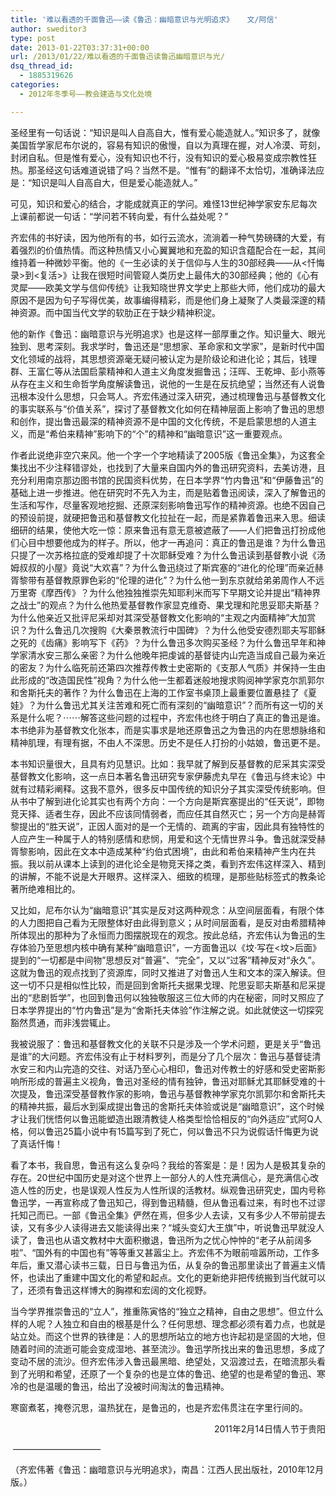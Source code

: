 ```yaml
---
title: '难以看透的千面鲁迅——读《鲁迅：幽暗意识与光明追求》   文/阿信'
author: sweditor3
type: post
date: 2013-01-22T03:37:31+00:00
url: /2013/01/22/难以看透的千面鲁迅读鲁迅幽暗意识与光/
dsq_thread_id:
  - 1885319626
categories:
  - 2012年冬季号——教会建造与文化处境

---
```

圣经里有一句话说：“知识是叫人自高自大，惟有爱心能造就人。”知识多了，就像美国哲学家尼布尔说的，容易有知识的傲慢，自以为真理在握，对人冷漠、苛刻，封闭自私。但是惟有爱心，没有知识也不行，没有知识的爱心极易变成宗教性狂热。那圣经这句话难道说错了吗？当然不是。“惟有”的翻译不太恰切，准确译法应是：“知识是叫人自高自大，但是爱心能造就人。”

可见，知识和爱心的结合，才能成就真正的学问。难怪13世纪神学家安东尼每次上课前都说一句话：“学问若不转向爱，有什么益处呢？”

齐宏伟的书好读，因为他所有的书，如行云流水，流淌着一种气势磅礴的大爱，有着强烈的价值热情。而这种热情又小心翼翼地和充盈的知识含蕴配合在一起，其间维持着一种微妙平衡。他的《一生必读的关于信仰与人生的30部经典——从<忏悔录>到<复活>》让我在很短时间管窥人类历史上最伟大的30部经典；他的《心有灵犀——欧美文学与信仰传统》让我知晓世界文学史上那些大师，他们成功的最大原因不是因为句子写得优美，故事编得精彩，而是他们身上凝聚了人类最深邃的精神资源。而中国当代文学的软肋正在于缺少精神积淀。

他的新作《鲁迅：幽暗意识与光明追求》也是这样一部厚重之作。知识量大、眼光独到、思考深刻。我求学时，鲁迅还是“思想家、革命家和文学家”，是新时代中国文化领域的战将，其思想资源毫无疑问被认定为是阶级论和进化论；其后，钱理群、王富仁等从法国启蒙精神和人道主义角度发掘鲁迅；汪晖、王乾坤、彭小燕等从存在主义和生命哲学角度解读鲁迅，说他的一生是在反抗绝望；当然还有人说鲁迅根本没什么思想，只会骂人。齐宏伟通过深入研究，通过梳理鲁迅与基督教文化的事实联系与“价值关系”，探讨了基督教文化如何在精神层面上影响了鲁迅的思想和创作，提出鲁迅最深的精神资源不是中国的文化传统，不是启蒙思想的人道主义，而是“希伯来精神”影响下的“个”的精神和“幽暗意识”这一重要观点。

作者此说绝非空穴来风。他一个字一个字地精读了2005版《鲁迅全集》，为这套全集找出不少注释错谬处，也找到了大量来自国内外的鲁迅研究资料，去美访港，且充分利用南京那边图书馆的民国资料优势，在日本学界“竹内鲁迅”和“伊藤鲁迅”的基础上进一步推进。他在研究时不先入为主，而是贴着鲁迅阅读，深入了解鲁迅的生活和写作，尽量客观地挖掘、还原深刻影响鲁迅写作的精神资源。也绝不因自己的预设前提，就硬把鲁迅和基督教文化拉扯在一起，而是紧靠着鲁迅来入思。细读细研的结果，使他大吃一惊：原来鲁迅有意无意被遮蔽了——人们把鲁迅打扮成他们心目中想要他成为的样子。所以，他才一再追问：真正的鲁迅是谁？为什么鲁迅只提了一次苏格拉底的受难却提了十次耶稣受难？为什么鲁迅读到基督教小说《汤姆叔叔的小屋》竟说“大欢喜”？为什么鲁迅绕过了斯宾塞的“进化的伦理”而亲近赫胥黎带有基督教原罪色彩的“伦理的进化”？为什么他一到东京就给弟弟周作人不远万里寄《摩西传》？为什么他独独推崇先知耶利米而写下早期文论并提出“精神界之战士”的观点？为什么他热爱基督教作家显克维奇、果戈理和陀思妥耶夫斯基？为什么他亲近又批评尼采却对其深受基督教文化影响的“主观之内面精神”大加赏识？为什么鲁迅几次搜购《大秦景教流行中国碑》？为什么他受安德烈耶夫写耶稣之死的《齿痛》影响写下《药》？为什么鲁迅多次购买圣经？为什么鲁迅早年和神学家清水安三那么亲密？为什么他晚年把虔诚的基督徒内山完造当成自己最为亲近的密友？为什么临死前还第四次推荐传教士史密斯的《支那人气质》并保持一生由此形成的“改造国民性”视角？为什么他一生都着迷般地搜求购阅神学家克尔凯郭尔和舍斯托夫的著作？为什么鲁迅在上海的工作室书桌顶上最重要位置悬挂了《夏娃》？为什么鲁迅尤其关注苦难和死亡而有深刻的“幽暗意识”？而所有这一切的关系是什么呢？⋯⋯解答这些问题的过程中，齐宏伟也终于明白了真正的鲁迅是谁。本书绝非为基督教文化张本，而是实事求是地还原鲁迅之为鲁迅的内在思想脉络和精神肌理，有理有据，不由人不深思。历史不是任人打扮的小姑娘，鲁迅更不是。

本书知识量很大，且具有灼见慧识。比如：我早就了解到反基督教的尼采其实深受基督教文化影响，这一点日本著名鲁迅研究专家伊藤虎丸早在《鲁迅与终末论》中就有过精彩阐释。这我不意外，很多反中国传统的知识分子其实深受传统影响。但从书中了解到进化论其实也有两个方向：一个方向是斯宾塞提出的“任天说”，即物竞天择、适者生存，因此不应该同情弱者，而应任其自然灭亡；另一个方向是赫胥黎提出的“胜天说”，正因人面对的是一个无情的、疏离的宇宙，因此具有独特性的人应产生一种属于人的特别感情和悲悯，用爱和这个无情世界斗争。鲁迅就深受赫胥黎影响，因此在文本中造成某种“约伯式困境”，由此和希伯来精神产生内在共振。我以前从课本上读到的进化论全是物竞天择之类，看到齐宏伟这样深入、精到的讲解，不能不说是大开眼界。这样深入、细致的梳理，是那些贴标签式的教条论著所绝难相比的。

又比如，尼布尔认为“幽暗意识”其实是反对这两种观念：从空间层面看，有限个体的人力图把自己看为无限整体好由此得到意义；从时间层面看，是反对由希腊精神所体现出的那种为了永恒而力图摆脱现在的观念。按此总结，齐宏伟认为鲁迅的生存体验乃至思想内核中确有某种“幽暗意识”，一方面鲁迅以《坟·写在<坟>后面》提到的“一切都是中间物”思想反对“普遍”、“完全”，又以“过客”精神反对“永久”。这就为鲁迅的观点找到了资源库，同时又推进了对鲁迅人生和文本的深入解读。但这一切不只是相似性比较，而是回到舍斯托夫据果戈理、陀思妥耶夫斯基和尼采提出的“悲剧哲学”，也回到鲁迅何以独独敬服这三位大师的内在秘密，同时又照应了日本学界提出的“竹内鲁迅”是为“舍斯托夫体验”作注解之说。如此就使这一切探究豁然贯通，而非浅尝辄止。

我被说服了：鲁迅和基督教文化的关联不只是涉及一个学术问题，更是关乎“鲁迅是谁”的大问题。齐宏伟没有止于材料罗列，而是分了几个层次：鲁迅与基督徒清水安三和内山完造的交往、对话乃至心心相印，鲁迅对传教士的好感和受史密斯影响所形成的普遍主义视角，鲁迅对圣经的情有独钟，鲁迅对耶稣尤其耶稣受难的十次提及，鲁迅深受基督教作家的影响，鲁迅与基督教神学家克尔凯郭尔和舍斯托夫的精神共振，最后水到渠成提出鲁迅的舍斯托夫体验或说是“幽暗意识”，这个时候才让我们恍悟何以鲁迅能塑造出跟清教徒人格类型恰恰相反的“向外适应”式阿Q人格，何以鲁迅25篇小说中有15篇写到了死亡，何以鲁迅不只为说假话忏悔更为说了真话忏悔！

看了本书，我自思，鲁迅有这么复杂吗？我给的答案是：是！因为人是极其复杂的存在。20世纪中国历史是对这个世界上一部分人的人性充满信心，是充满信心改造人性的历史，也是误观人性反为人性所误的活教材。纵观鲁迅研究史，国内号称鲁迅学，一再宣称成了鲁迅知己，得到鲁迅精髓，但从鲁迅看过来，有时也不过谬托知己而已。一部《鲁迅全集》俨然在焉，但多少人去读，又有多少人不带前提去读，又有多少人读得进去又能读得出来？“城头变幻大王旗”中，听说鲁迅早就没人读了，鲁迅也从语文教材中大面积撤退，鲁迅所为之忧心忡忡的“老子从前阔多啦”、“国外有的中国也有”等等重又甚嚣尘上。齐宏伟不为眼前喧嚣所动，工作多年后，重又潜心读书三载，日日与鲁迅为伍，从复杂的鲁迅那里读出了普遍主义情怀，也读出了重建中国文化的希望和起点。文化的更新绝非把传统搬到当代就可以了，还须有鲁迅这样博大的胸襟和宏阔的文化视野。

当今学界推崇鲁迅的“立人”，推重陈寅恪的“独立之精神，自由之思想”。但立什么样的人呢？人独立和自由的根基是什么？任何思想、理念都必须有着力点，也就是站立处。而这个世界的铁律是：人的思想所站立的地方也许起初是坚固的大地，但随着时间的流逝可能会变成湿地、甚至流沙。鲁迅学所找出来的鲁迅思想，多成了变动不居的流沙。但齐宏伟涉入鲁迅最黑暗、绝望处，又泅渡过去，在暗流那头看到了光明和希望，还原了一个复杂的也是立体的鲁迅、绝望的也是希望的鲁迅、寒冷的也是温暖的鲁迅，给出了没被时间淘汰的鲁迅精神。

寒窗煮茗，掩卷沉思，温热犹在，是鲁迅的，也是齐宏伟贯注在字里行间的。

<p style="text-align: right;">
  2011年2月14日情人节于贵阳
</p>

 ——————————

（齐宏伟著《鲁迅：幽暗意识与光明追求》，南昌：江西人民出版社，2010年12月版。）
